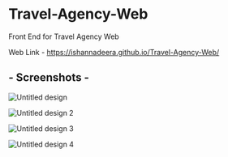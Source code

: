 # Travel-Agency-Web
Front End for Travel Agency Web

Web Link - https://ishannadeera.github.io/Travel-Agency-Web/

## - Screenshots -

![Untitled design](https://user-images.githubusercontent.com/86223874/165527660-beb6d857-1822-4914-8ba2-f356c0387a71.png)

![Untitled design 2](https://user-images.githubusercontent.com/86223874/165529912-075804b1-1d5b-4b21-a29a-422d5f368c30.png)

![Untitled design 3](https://user-images.githubusercontent.com/86223874/165529927-b300e9c2-3f4e-4731-a66b-c76359919153.png)

![Untitled design 4](https://user-images.githubusercontent.com/86223874/165529944-f78f82d8-082f-491f-85c4-ccca345583b0.png)
